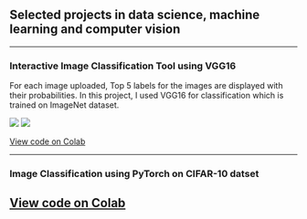 ## Selected projects in data science, machine learning and computer vision

---

### Interactive Image Classification Tool using VGG16

For each image uploaded, Top 5 labels for the images are displayed with their probabilities. In this project, I used VGG16 for classification which is trained on ImageNet dataset.

[![](https://img.shields.io/badge/Python-white?logo=Python)](#) [![](https://img.shields.io/badge/Jupyter-white?logo=Jupyter)](#)

[View code on Colab](https://colab.research.google.com/drive/1c1vrtcP-dPXyx8yLOV-eZ-41zp8xFooc?usp=sharing)

---
### Image Classification using PyTorch on CIFAR-10 datset

[View code on Colab](https://colab.research.google.com/drive/19RLDS4zTxGW7AOs_URwUd7XhOTd_guvO?usp=sharing)
---

